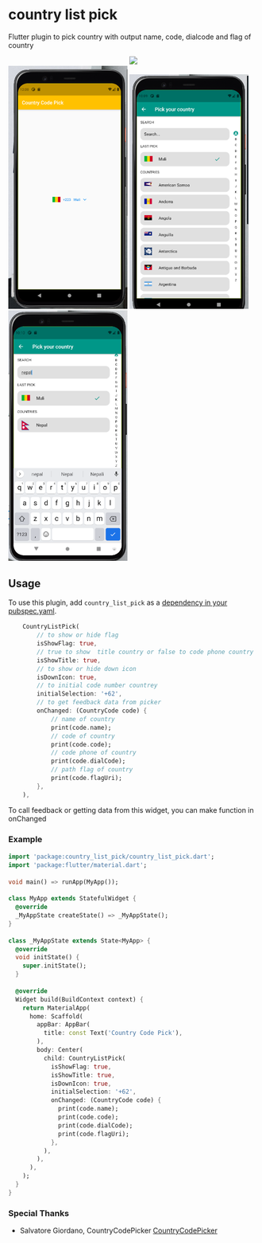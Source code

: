 # country list pick

Flutter plugin to pick country with output name, code, dialcode and flag of country

<div style="text-align:center">
<img src="https://raw.githubusercontent.com/hifiaz/country-list-pick/master/screenshot/screenrecord.gif" width="240"/>
</div>
<img src="https://raw.githubusercontent.com/hifiaz/country-list-pick/master/screenshot/flutter_01.png" width="240"/>
<img src="https://raw.githubusercontent.com/hifiaz/country-list-pick/master/screenshot/flutter_02.png" width="240"/>
<img src="https://raw.githubusercontent.com/hifiaz/country-list-pick/master/screenshot/flutter_03.png" width="240"/>

## Usage

To use this plugin, add `country_list_pick` as a [dependency in your pubspec.yaml](https://flutter.io/platform-plugins/).

```dart
    CountryListPick(
        // to show or hide flag
        isShowFlag: true,
        // true to show  title country or false to code phone country
        isShowTitle: true,
        // to show or hide down icon
        isDownIcon: true,
        // to initial code number countrey
        initialSelection: '+62',
        // to get feedback data from picker
        onChanged: (CountryCode code) {
            // name of country
            print(code.name);
            // code of country
            print(code.code);
            // code phone of country
            print(code.dialCode);
            // path flag of country
            print(code.flagUri);
        },
    ),
```

To call feedback or getting data from this widget, you can make function in onChanged

### Example

```dart
import 'package:country_list_pick/country_list_pick.dart';
import 'package:flutter/material.dart';

void main() => runApp(MyApp());

class MyApp extends StatefulWidget {
  @override
  _MyAppState createState() => _MyAppState();
}

class _MyAppState extends State<MyApp> {
  @override
  void initState() {
    super.initState();
  }

  @override
  Widget build(BuildContext context) {
    return MaterialApp(
      home: Scaffold(
        appBar: AppBar(
          title: const Text('Country Code Pick'),
        ),
        body: Center(
          child: CountryListPick(
            isShowFlag: true,
            isShowTitle: true,
            isDownIcon: true,
            initialSelection: '+62',
            onChanged: (CountryCode code) {
              print(code.name);
              print(code.code);
              print(code.dialCode);
              print(code.flagUri);
            },
          ),
        ),
      ),
    );
  }
}
```

### Special Thanks

- Salvatore Giordano, CountryCodePicker [CountryCodePicker](https://github.com/imtoori/CountryCodePicker)
